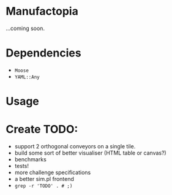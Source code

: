 Manufactopia
============

...coming soon.

Dependencies
============

* `Moose`
* `YAML::Any`

Usage
=====

Create 
TODO:
=====

* support 2 orthogonal conveyors on a single tile.
* build some sort of better visualiser (HTML table or canvas?)
* benchmarks
* tests!
* more challenge specifications
* a better sim.pl frontend
* `grep -r 'TODO' . # ;)`

